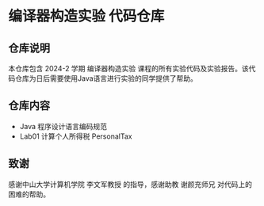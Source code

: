 # 编译器构造实验 代码仓库

## 仓库说明

本仓库包含 2024-2 学期 编译器构造实验 课程的所有实验代码及实验报告。该代码仓库为日后需要使用Java语言进行实验的同学提供了帮助。

## 仓库内容

* Java 程序设计语言编码规范
* Lab01 计算个人所得税 PersonalTax

## 致谢

感谢中山大学计算机学院 李文军教授 的指导，感谢助教 谢颜充师兄 对代码上的困难的帮助。
